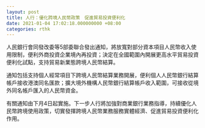```yaml
---
layout: post
title: 人行：優化跨境人民幣政策　促進貿易投資便利化
date: 2021-01-04 17:02:18.000000000 +08:00
categories: rthk
---
```


人民銀行會同發改委等5部委聯合發出通知，將放寬對部分資本項目人民幣收入使用限制，便利外商投資企業境內再投資；決定在全國範圍內開展更高水平貿易投資便利化試點，支持貿易新業態跨境人民幣結算。

通知包括支持個人經常項目下跨境人民幣結算業務開展，便利個人人民幣銀行結算帳戶接收港澳同名匯款；擴大境外機構人民幣銀行結算帳戶收入範圍，可接收從境外同名帳戶匯入的人民幣資金。

有關通知由下月4日起實施。下一步人行將加強對商業銀行業務指導，持續優化人民幣跨境使用政策，切實發揮跨境人民幣業務服務實體經濟、促進貿易投資便利化作用。
